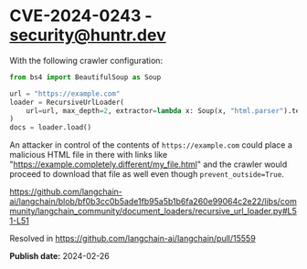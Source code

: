 # CVE-2024-0243 - security@huntr.dev

With the following crawler configuration:

```python
from bs4 import BeautifulSoup as Soup

url = "https://example.com"
loader = RecursiveUrlLoader(
    url=url, max_depth=2, extractor=lambda x: Soup(x, "html.parser").text
)
docs = loader.load()
```

An attacker in control of the contents of `https://example.com` could place a malicious HTML file in there with links like "https://example.completely.different/my_file.html" and the crawler would proceed to download that file as well even though `prevent_outside=True`.

https://github.com/langchain-ai/langchain/blob/bf0b3cc0b5ade1fb95a5b1b6fa260e99064c2e22/libs/community/langchain_community/document_loaders/recursive_url_loader.py#L51-L51

Resolved in https://github.com/langchain-ai/langchain/pull/15559

**Publish date:** 2024-02-26
